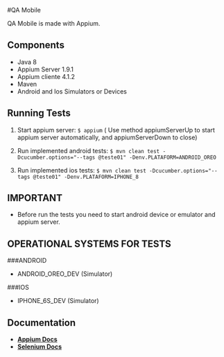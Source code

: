 #QA Mobile

QA Mobile is made with Appium.

## Components

* Java 8
* Appium Server 1.9.1
* Appium cliente 4.1.2
* Maven
* Android and Ios Simulators or Devices

## Running Tests

1. Start appium server: `$ appium` ( Use method appiumServerUp to start appium server automatically, and appiumServerDown to close)
	
2. Run implemented android tests: `$ mvn clean test -Dcucumber.options="--tags @teste01" -Denv.PLATAFORM=ANDROID_OREO`

3. Run implemented ios tests: `$ mvn clean test -Dcucumber.options="--tags @teste01" -Denv.PLATAFORM=IPHONE_8`

## IMPORTANT

* Before run the tests you need to start android device or emulator and appium server.


## OPERATIONAL SYSTEMS FOR TESTS

###ANDROID

* ANDROID_OREO_DEV (Simulator)

###IOS

* IPHONE_6S_DEV (Simulator)

## Documentation

* **[Appium Docs](http://appium.io/)**
* **[Selenium Docs](https://www.seleniumhq.org/docs/)**










